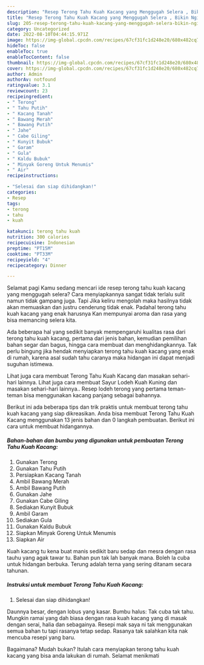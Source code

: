 ```yaml
---
description: "Resep Terong Tahu Kuah Kacang yang Menggugah Selera , Bikin Ngiler"
title: "Resep Terong Tahu Kuah Kacang yang Menggugah Selera , Bikin Ngiler"
slug: 205-resep-terong-tahu-kuah-kacang-yang-menggugah-selera-bikin-ngiler
category: Uncategorized
date: 2022-08-10T04:44:15.971Z
image: https://img-global.cpcdn.com/recipes/67cf31fc1d248e20/680x482cq70/terong-tahu-kuah-kacang-foto-resep-utama.jpg
hideToc: false
enableToc: true
enableTocContent: false
thumbnail: https://img-global.cpcdn.com/recipes/67cf31fc1d248e20/680x482cq70/terong-tahu-kuah-kacang-foto-resep-utama.jpg
cover: https://img-global.cpcdn.com/recipes/67cf31fc1d248e20/680x482cq70/terong-tahu-kuah-kacang-foto-resep-utama.jpg
author: Admin
authorAv: notfound
ratingvalue: 3.1
reviewcount: 23
recipeingredient:
- " Terong"
- " Tahu Putih"
- " Kacang Tanah"
- " Bawang Merah"
- " Bawang Putih"
- " Jahe"
- " Cabe Giling"
- " Kunyit Bubuk"
- " Garam"
- " Gula"
- " Kaldu Bubuk"
- " Minyak Goreng Untuk Menumis"
- " Air"
recipeinstructions:

- "Selesai dan siap dihidangkan!"
categories:
- Resep
tags:
- terong
- tahu
- kuah

katakunci: terong tahu kuah 
nutrition: 300 calories
recipecuisine: Indonesian
preptime: "PT15M"
cooktime: "PT33M"
recipeyield: "4"
recipecategory: Dinner

---
```



Selamat pagi Kamu sedang mencari ide resep terong tahu kuah kacang yang menggugah selera? Cara menyiapkannya sangat tidak terlalu sulit namun tidak gampang juga. Tapi Jika keliru mengolah maka hasilnya tidak akan memuaskan dan justru cenderung tidak enak. Padahal terong tahu kuah kacang yang enak harusnya Kan mempunyai aroma dan rasa yang bisa memancing selera kita.


Ada beberapa hal yang sedikit banyak mempengaruhi kualitas rasa dari terong tahu kuah kacang, pertama dari jenis bahan, kemudian pemilihan bahan segar dan bagus, hingga cara membuat dan menghidangkannya. Tak perlu bingung jika hendak menyiapkan terong tahu kuah kacang yang enak di rumah, karena asal sudah tahu caranya maka hidangan ini dapat menjadi suguhan istimewa.

Lihat juga cara membuat Terong Tahu Kuah Kacang dan masakan sehari-hari lainnya. Lihat juga cara membuat Sayur Lodeh Kuah Kuning dan masakan sehari-hari lainnya.. Resep lodeh terong yang pertama teman-teman bisa menggunakan kacang panjang sebagai bahannya.


Berikut ini ada beberapa tips dan trik praktis untuk membuat terong tahu kuah kacang yang siap dikreasikan. Anda bisa membuat Terong Tahu Kuah Kacang menggunakan 13 jenis bahan dan 0 langkah pembuatan. Berikut ini cara untuk membuat hidangannya.

<!--inarticleads1-->

##### Bahan-bahan dan bumbu yang digunakan untuk pembuatan Terong Tahu Kuah Kacang:

1. Gunakan  Terong
1. Gunakan  Tahu Putih
1. Persiapkan  Kacang Tanah
1. Ambil  Bawang Merah
1. Ambil  Bawang Putih
1. Gunakan  Jahe
1. Gunakan  Cabe Giling
1. Sediakan  Kunyit Bubuk
1. Ambil  Garam
1. Sediakan  Gula
1. Gunakan  Kaldu Bubuk
1. Siapkan  Minyak Goreng Untuk Menumis
1. Siapkan  Air


Kuah kacang tu kena buat manis sedikit baru sedap dan mesra dengan rasa tauhu yang agak tawar tu. Bahan pun tak lah banyak mana. Boleh la cuba untuk hidangan berbuka. Terung adalah terna yang sering ditanam secara tahunan. 

<!--inarticleads2-->

##### Instruksi untuk membuat Terong Tahu Kuah Kacang:


1. Selesai dan siap dihidangkan!

Daunnya besar, dengan lobus yang kasar. Bumbu halus: Tak cuba tak tahu. Mungkin ramai yang dah biasa dengan rasa kuah kacang yang di masak dengan serai, halia dan sebagainya. Resepi mak saya ni tak menggunakan semua bahan tu tapi rasanya tetap sedap. Rasanya tak salahkan kita nak mencuba resepi yang baru. 

Bagaimana? Mudah bukan? Itulah cara menyiapkan terong tahu kuah kacang yang bisa anda lakukan di rumah. Selamat menikmati
